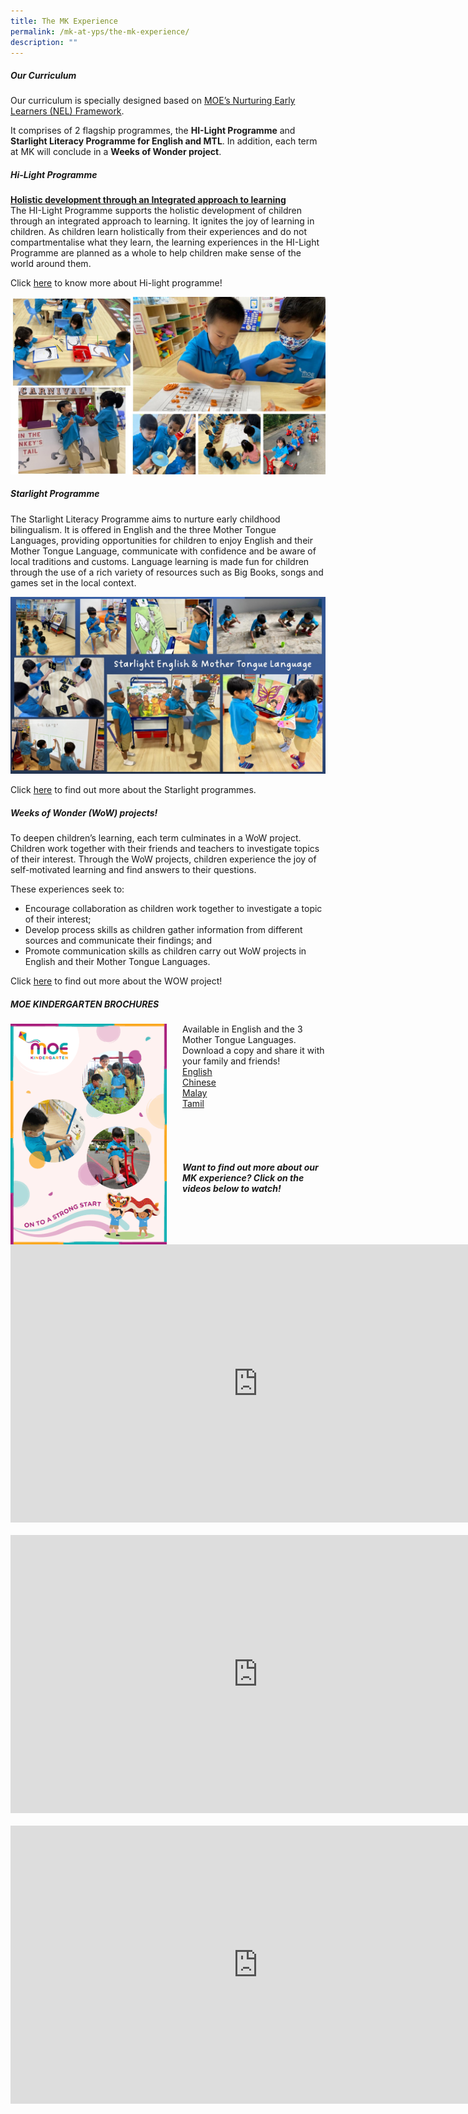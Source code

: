 ```yaml
---
title: The MK Experience
permalink: /mk-at-yps/the-mk-experience/
description: ""
---
```

##### **Our Curriculum**
Our curriculum is specially designed based on <a href="https://www.nel.moe.edu.sg/" target="_blank">MOE’s Nurturing Early Learners (NEL) Framework</a>.

It comprises of 2 flagship programmes, the **HI-Light Programme** and **Starlight Literacy Programme for English and MTL**. In addition, each term at MK will conclude in a **Weeks of Wonder project**.

##### **Hi-Light Programme**
**<u>Holistic development through an Integrated approach to learning</u>**
<br>The HI-Light Programme supports the holistic development of children through an integrated approach to learning. It ignites the joy of learning in children. As children learn holistically from their experiences and do not compartmentalise what they learn, the learning experiences in the HI-Light Programme are planned as a whole to help children make sense of the world around them.

Click <a href="https://www.moe.gov.sg/preschool/moe-kindergarten/curriculum/hi-light" target="_blank">here</a> to know more about Hi-light programme!

![](/images/MK%20YPS/The%20MK%20Experience/MK_Experience_01.jpg)

##### **Starlight Programme**
The Starlight Literacy Programme aims to nurture early childhood bilingualism. It is offered in English and the three Mother Tongue Languages, providing opportunities for children to enjoy English and their Mother Tongue Language, communicate with confidence and be aware of local traditions and customs. 
Language learning is made fun for children through the use of a rich variety of resources such as Big Books, songs and games set in the local context.

![](/images/MK%20YPS/The%20MK%20Experience/MK_Experience_02.jpg)

Click <a href="https://www.moe.gov.sg/preschool/moe-kindergarten/curriculum/starlight" target="_blank">here</a> to find out more about the Starlight programmes.

##### **Weeks of Wonder (WoW) projects!**
To deepen children’s learning, each term culminates in a WoW project. Children work together with their friends and teachers to investigate topics of their interest. Through the WoW projects, children experience the joy of self-motivated learning and find answers to their questions.

These experiences seek to:
* Encourage collaboration as children work together to investigate a topic of their interest;
* Develop process skills as children gather information from different sources and communicate their findings; and
* Promote communication skills as children carry out WoW projects in English and their Mother Tongue Languages.

Click <a href="https://www.moe.gov.sg/preschool/moe-kindergarten/curriculum/weeks-of-wonder" target="_blank">here</a> to find out more about the WOW project!

##### **MOE KINDERGARTEN BROCHURES**
<img src="/images/MK%20YPS/The%20MK%20Experience/MK_Brochure.png" alt="MK Brochure" style="float:left;margin-right:25px;width:250px;height:353px;">Available in English and the 3 Mother Tongue Languages. Download a copy and share it with your family and friends!
<br> <a href="https://file.for.edu.sg/mk-brochure-english.pdf" target="_blank">English</a>
<br> <a href="https://file.for.edu.sg/mk-brochure-chinese.pdf" target="_blank">Chinese</a>
<br> <a href="https://file.for.edu.sg/mk-brochure-malay.pdf" target="_blank">Malay</a>
<br> <a href="https://file.for.edu.sg/mk-brochure-tamil.pdf" target="_blank">Tamil</a>

<br>
<br>
<br>

##### **Want to find out more about our MK experience? Click on the videos below to watch!**
<center>
<iframe width="792" height="445" src="https://www.youtube.com/embed/R636jFF7S28" title="YouTube video player" frameborder="0" allow="accelerometer; autoplay; clipboard-write; encrypted-media; gyroscope; picture-in-picture; web-share" allowfullscreen></iframe>

<br>
<br>

<iframe width="792" height="445" src="https://www.youtube.com/embed/mghZCHtKNXc" title="YouTube video player" frameborder="0" allow="accelerometer; autoplay; clipboard-write; encrypted-media; gyroscope; picture-in-picture; web-share" allowfullscreen></iframe>

<br>
<br>

<iframe width="792" height="445" src="https://www.youtube.com/embed/LockyOmaNB0" title="YouTube video player" frameborder="0" allow="accelerometer; autoplay; clipboard-write; encrypted-media; gyroscope; picture-in-picture; web-share" allowfullscreen></iframe>
</center>